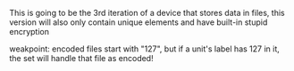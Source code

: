 This is going to be the 3rd iteration of a device that stores data in files, this version will also only contain unique elements and have built-in stupid encryption

weakpoint: encoded files start with "127", but if a unit's label has 127 in it, the set will handle that file as encoded!

